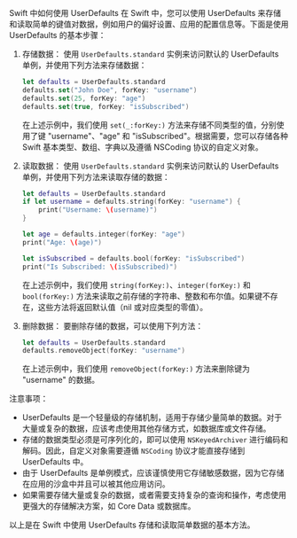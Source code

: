Swift 中如何使用 UserDefaults
在 Swift 中，您可以使用 UserDefaults 来存储和读取简单的键值对数据，例如用户的偏好设置、应用的配置信息等。下面是使用 UserDefaults 的基本步骤：

1. 存储数据：
   使用 `UserDefaults.standard` 实例来访问默认的 UserDefaults 单例，并使用下列方法来存储数据：
   
   ```swift
   let defaults = UserDefaults.standard
   defaults.set("John Doe", forKey: "username")
   defaults.set(25, forKey: "age")
   defaults.set(true, forKey: "isSubscribed")
   ```
   
   在上述示例中，我们使用 `set(_:forKey:)` 方法来存储不同类型的值，分别使用了键 "username"、"age" 和 "isSubscribed"。根据需要，您可以存储各种 Swift 基本类型、数组、字典以及遵循 NSCoding 协议的自定义对象。

2. 读取数据：
   使用 `UserDefaults.standard` 实例来访问默认的 UserDefaults 单例，并使用下列方法来读取存储的数据：
   
   ```swift
   let defaults = UserDefaults.standard
   if let username = defaults.string(forKey: "username") {
       print("Username: \(username)")
   }
   
   let age = defaults.integer(forKey: "age")
   print("Age: \(age)")
   
   let isSubscribed = defaults.bool(forKey: "isSubscribed")
   print("Is Subscribed: \(isSubscribed)")
   ```
   
   在上述示例中，我们使用 `string(forKey:)`、`integer(forKey:)` 和 `bool(forKey:)` 方法来读取之前存储的字符串、整数和布尔值。如果键不存在，这些方法将返回默认值（nil 或对应类型的零值）。

3. 删除数据：
   要删除存储的数据，可以使用下列方法：
   
   ```swift
   let defaults = UserDefaults.standard
   defaults.removeObject(forKey: "username")
   ```
   
   在上述示例中，我们使用 `removeObject(forKey:)` 方法来删除键为 "username" 的数据。

注意事项：
- UserDefaults 是一个轻量级的存储机制，适用于存储少量简单的数据。对于大量或复杂的数据，应该考虑使用其他存储方式，如数据库或文件存储。
- 存储的数据类型必须是可序列化的，即可以使用 `NSKeyedArchiver` 进行编码和解码。因此，自定义对象需要遵循 `NSCoding` 协议才能直接存储到 UserDefaults 中。
- 由于 UserDefaults 是单例模式，应该谨慎使用它存储敏感数据，因为它存储在应用的沙盒中并且可以被其他应用访问。
- 如果需要存储大量或复杂的数据，或者需要支持复杂的查询和操作，考虑使用更强大的存储解决方案，如 Core Data 或数据库。

以上是在 Swift 中使用 UserDefaults 存储和读取简单数据的基本方法。